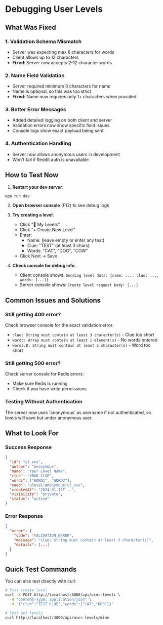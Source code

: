# Debugging User Levels

## What Was Fixed

### 1. **Validation Schema Mismatch**
- Server was expecting max 8 characters for words
- Client allows up to 12 characters
- **Fixed**: Server now accepts 2-12 character words

### 2. **Name Field Validation**
- Server required minimum 3 characters for name
- Name is optional, so this was too strict
- **Fixed**: Name now requires only 1+ characters when provided

### 3. **Better Error Messages**
- Added detailed logging on both client and server
- Validation errors now show specific field issues
- Console logs show exact payload being sent

### 4. **Authentication Handling**
- Server now allows anonymous users in development
- Won't fail if Reddit auth is unavailable

## How to Test Now

1. **Restart your dev server**:
```bash
npm run dev
```

2. **Open browser console** (F12) to see debug logs

3. **Try creating a level**:
   - Click "📝 My Levels"
   - Click "+ Create New Level"
   - Enter:
     - Name: (leave empty or enter any text)
     - Clue: "TEST" (at least 3 chars)
     - Words: "CAT", "DOG", "COW"
   - Click Next → Save

4. **Check console for debug info**:
   - Client console shows: `Sending level data: {name: ..., clue: ..., words: [...]}`
   - Server console shows: `Create level request body: {...}`

## Common Issues and Solutions

### Still getting 400 error?
Check browser console for the exact validation error:
- `clue: String must contain at least 3 character(s)` - Clue too short
- `words: Array must contain at least 1 element(s)` - No words entered
- `words.0: String must contain at least 2 character(s)` - Word too short

### Still getting 500 error?
Check server console for Redis errors:
- Make sure Redis is running
- Check if you have write permissions

### Testing Without Authentication
The server now uses 'anonymous' as username if not authenticated, so levels will save but under anonymous user.

## What to Look For

### Success Response
```json
{
  "id": "ul_xxx",
  "author": "anonymous",
  "name": "Your Level Name",
  "clue": "YOUR CLUE",
  "words": ["WORD1", "WORD2"],
  "seed": "ulevel:anonymous:ul_xxx",
  "createdAt": "2024-01-12T...",
  "visibility": "private",
  "status": "active"
}
```

### Error Response
```json
{
  "error": {
    "code": "VALIDATION_ERROR",
    "message": "clue: String must contain at least 3 character(s)",
    "details": [...]
  }
}
```

## Quick Test Commands

You can also test directly with curl:

```bash
# Test create level
curl -X POST http://localhost:3000/api/user-levels \
  -H "Content-Type: application/json" \
  -d '{"clue":"TEST CLUE","words":["CAT","DOG"]}'

# Test get levels
curl http://localhost:3000/api/user-levels/mine
```